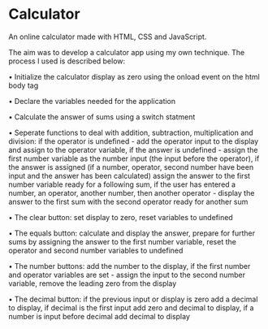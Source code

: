 # Calculator
An online calculator made with HTML, CSS and JavaScript.

The aim was to develop a calculator app using my own technique. The process I used is described below:

&bull; Initialize the calculator display as zero using the onload event on the html body tag

&bull; Declare the variables needed for the application

&bull; Calculate the answer of sums using a switch statment

&bull; Seperate functions to deal with addition, subtraction, multiplication and division: if the operator is undefined - add the operator input to the display and assign to the operator variable, if the answer is undefined - assign the first number variable as the number input (the input before the operator), if the answer is assigned (if a number, operator, second number have been input and the answer has been calculated) assign the answer to the first number variable ready for a following sum, 
if the user has entered a number, an operator, another number, then another operator - display the answer to the first sum with the second operator ready for another sum

&bull; The clear button: set display to zero, reset variables to undefined

&bull; The equals button: calculate and display the answer, prepare for further sums by assigning the answer to the first number variable, reset the operator and second number variables to undefined

&bull; The number buttons: add the number to the display, if the first number and operator variables are set - assign the input to the second number variable, remove the leading zero from the display

&bull; The decimal button: if the previous input or display is zero add a decimal to display, if decimal is the first input add zero and decimal to display, if a number is input before decimal add decimal to display
